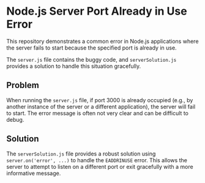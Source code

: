 # Node.js Server Port Already in Use Error

This repository demonstrates a common error in Node.js applications where the server fails to start because the specified port is already in use.

The `server.js` file contains the buggy code, and `serverSolution.js` provides a solution to handle this situation gracefully.

## Problem

When running the `server.js` file, if port 3000 is already occupied (e.g., by another instance of the server or a different application), the server will fail to start. The error message is often not very clear and can be difficult to debug.

## Solution

The `serverSolution.js` file provides a robust solution using `server.on('error', ...)` to handle the `EADDRINUSE` error. This allows the server to attempt to listen on a different port or exit gracefully with a more informative message.
